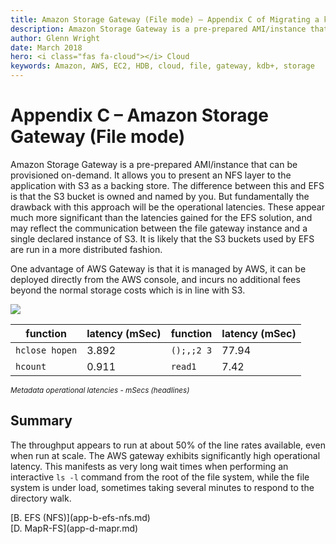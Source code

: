 ```yaml
---
title: Amazon Storage Gateway (File mode) – Appendix C of Migrating a kdb+ HDB to Amazon EC2
description: Amazon Storage Gateway is a pre-prepared AMI/instance that can be provisioned on-demand. It allows you to present an NFS layer to the application with S3 as a backing store. The difference between this and EFS is that the S3 bucket is owned and named by you. But fundamentally the drawback with this approach will be the operational latencies. These appear much more significant than the latencies gained for the EFS solution, and may reflect the communication between the file gateway instance and a single declared instance of S3. It is likely that the S3 buckets used by EFS are run in a more distributed fashion.
author: Glenn Wright
date: March 2018
hero: <i class="fas fa-cloud"></i> Cloud
keywords: Amazon, AWS, EC2, HDB, cloud, file, gateway, kdb+, storage
---
```

# Appendix C – Amazon Storage Gateway (File mode)



Amazon Storage Gateway is a pre-prepared AMI/instance that can be
provisioned on-demand. It allows you to present an NFS layer to the
application with S3 as a backing store. The difference between this and
EFS is that the S3 bucket is owned and named by you. But fundamentally
the drawback with this approach will be the operational latencies. These
appear much more significant than the latencies gained for the EFS
solution, and may reflect the communication between the file gateway
instance and a single declared instance of S3. It is likely that the S3
buckets used by EFS are run in a more distributed fashion.

One advantage of AWS Gateway is that it is managed by AWS, it can be
deployed directly from the AWS console, and incurs no additional fees
beyond the normal storage costs which is in line with S3.

![](img/media/image31.png)

function       | latency (mSec) | function   | latency (mSec) 
---------------|----------------|------------|---------------
`hclose hopen` | 3.892          | `();,;2 3` | 77.94
`hcount`       | 0.911          | `read1`    | 7.42

<small>_Metadata operational latencies - mSecs (headlines)_</small>


## Summary

The throughput appears to run at about 50% of the line rates available, even when run at scale. 
The AWS gateway exhibits significantly high operational latency. 
This manifests as very long wait times when performing an interactive `ls -l` command from the root of the file system, while the file system is under load, sometimes taking several minutes to respond to the directory walk.


<div class="kx-nav" markdown="1">
<div class="kx-nav-prev">[B. EFS (NFS)](app-b-efs-nfs.md)</div><div class="kx-nav-next">[D. MapR-FS](app-d-mapr.md)</div>
</div>
